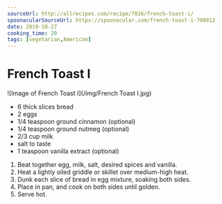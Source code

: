 ```yaml
---
sourceUrl: http://allrecipes.com/recipe/7016/french-toast-i/
spoonacularSourceUrl: https://spoonacular.com/french-toast-i-798812
date: 2019-10-27
cooking_time: 20
tags: [vegetarian,American]
---
```

# French Toast I

![Image of French Toast I](/img/French Toast I.jpg)


- 6 thick slices bread
- 2 eggs
- 1/4 teaspoon ground cinnamon (optional)
- 1/4 teaspoon ground nutmeg (optional)
- 2/3 cup milk
- salt to taste
- 1 teaspoon vanilla extract (optional)


1. Beat together egg, milk, salt, desired spices and vanilla.
2. Heat a lightly oiled griddle or skillet over medium-high heat.
3. Dunk each slice of bread in egg mixture, soaking both sides.
4. Place in pan, and cook on both sides until golden.
5. Serve hot.
